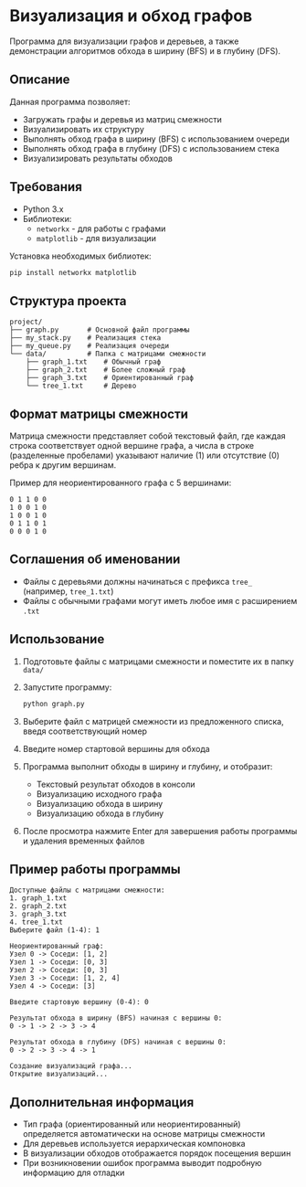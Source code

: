 # Визуализация и обход графов

Программа для визуализации графов и деревьев, а также демонстрации алгоритмов обхода в ширину (BFS) и в глубину (DFS).

## Описание

Данная программа позволяет:
- Загружать графы и деревья из матриц смежности
- Визуализировать их структуру
- Выполнять обход графа в ширину (BFS) с использованием очереди
- Выполнять обход графа в глубину (DFS) с использованием стека
- Визуализировать результаты обходов

## Требования

- Python 3.x
- Библиотеки:
  - `networkx` - для работы с графами
  - `matplotlib` - для визуализации

Установка необходимых библиотек:
```bash
pip install networkx matplotlib
```

## Структура проекта

```
project/
├── graph.py       # Основной файл программы
├── my_stack.py    # Реализация стека
├── my_queue.py    # Реализация очереди
└── data/          # Папка с матрицами смежности
    ├── graph_1.txt    # Обычный граф
    ├── graph_2.txt    # Более сложный граф
    ├── graph_3.txt    # Ориентированный граф
    └── tree_1.txt     # Дерево
```

## Формат матрицы смежности

Матрица смежности представляет собой текстовый файл, где каждая строка соответствует одной вершине графа, а числа в строке (разделенные пробелами) указывают наличие (1) или отсутствие (0) ребра к другим вершинам.

Пример для неориентированного графа с 5 вершинами:
```
0 1 1 0 0
1 0 0 1 0
1 0 0 1 0
0 1 1 0 1
0 0 0 1 0
```

## Соглашения об именовании

- Файлы с деревьями должны начинаться с префикса `tree_` (например, `tree_1.txt`)
- Файлы с обычными графами могут иметь любое имя с расширением `.txt`

## Использование

1. Подготовьте файлы с матрицами смежности и поместите их в папку `data/`

2. Запустите программу:
   ```bash
   python graph.py
   ```

3. Выберите файл с матрицей смежности из предложенного списка, введя соответствующий номер

4. Введите номер стартовой вершины для обхода

5. Программа выполнит обходы в ширину и глубину, и отобразит:
   - Текстовый результат обходов в консоли
   - Визуализацию исходного графа
   - Визуализацию обхода в ширину
   - Визуализацию обхода в глубину

6. После просмотра нажмите Enter для завершения работы программы и удаления временных файлов

## Пример работы программы

```
Доступные файлы с матрицами смежности:
1. graph_1.txt
2. graph_2.txt
3. graph_3.txt
4. tree_1.txt
Выберите файл (1-4): 1

Неориентированный граф:
Узел 0 -> Соседи: [1, 2]
Узел 1 -> Соседи: [0, 3]
Узел 2 -> Соседи: [0, 3]
Узел 3 -> Соседи: [1, 2, 4]
Узел 4 -> Соседи: [3]

Введите стартовую вершину (0-4): 0

Результат обхода в ширину (BFS) начиная с вершины 0:
0 -> 1 -> 2 -> 3 -> 4

Результат обхода в глубину (DFS) начиная с вершины 0:
0 -> 2 -> 3 -> 4 -> 1

Создание визуализаций графа...
Открытие визуализаций...
```

## Дополнительная информация

- Тип графа (ориентированный или неориентированный) определяется автоматически на основе матрицы смежности
- Для деревьев используется иерархическая компоновка
- В визуализации обходов отображается порядок посещения вершин
- При возникновении ошибок программа выводит подробную информацию для отладки